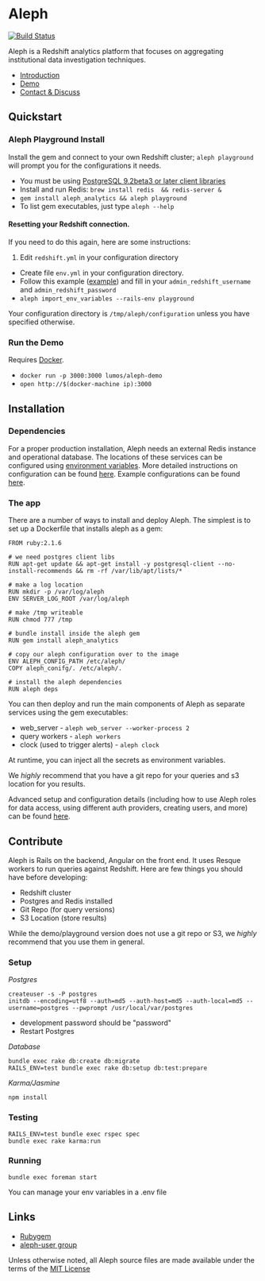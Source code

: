 # Aleph

[![Build Status](https://api.travis-ci.org/lumoslabs/aleph.svg?branch=master)](https://magnum.travis-ci.com/lumoslabs/self_service_analytics)

Aleph is a Redshift analytics platform that focuses on aggregating institutional data investigation techniques.

- [Introduction](http://engineering.lumosity.com/aleph)
- [Demo](http://aleph-playground.lumosity.com/queries)
- [Contact & Discuss](https://groups.google.com/forum/#!forum/aleph-user)

## Quickstart
### Aleph Playground Install

Install the gem and connect to your own Redshift cluster; `aleph playground` will prompt you for the configurations it needs.

* You must be using [PostgreSQL 9.2beta3 or later client libraries](https://kkob.us/2014/12/20/homebrew-and-postgresql-9-4/)
* Install and run Redis: `brew install redis  && redis-server &`
* `gem install aleph_analytics && aleph playground`
* To list gem executables, just type `aleph --help`

#### Resetting your Redshift connection.
If you need to do this again, here are some instructions:

1. Edit `redshift.yml` in your configuration directory
- Create file `env.yml` in your configuration directory.
- Follow this example ([example](config/example/env.yml)) and fill in your `admin_redshift_username` and `admin_redshift_password`
- `aleph import_env_variables --rails-env playground`

Your configuration directory is `/tmp/aleph/configuration` unless you have specified otherwise.

### Run the Demo

Requires [Docker](https://docs.docker.com/mac/step_one/).

* `docker run -p 3000:3000 lumos/aleph-demo`
* `open http://$(docker-machine ip):3000`

## Installation

### Dependencies
For a proper production installation, Aleph needs an external Redis instance and operational database. The locations of these services can be configured using [environment variables](docs/ENVIRONMENT_VARIABLES.md). More detailed instructions on configuration can be found [here](docs/ADVANCED_CONFIGURATION.md). Example configurations can be found [here](config/example).

### The app
There are a number of ways to install and deploy Aleph. The simplest is to set up a Dockerfile that installs aleph as a gem:

    FROM ruby:2.1.6

    # we need postgres client libs
    RUN apt-get update && apt-get install -y postgresql-client --no-install-recommends && rm -rf /var/lib/apt/lists/*

    # make a log location
    RUN mkdir -p /var/log/aleph
    ENV SERVER_LOG_ROOT /var/log/aleph

    # make /tmp writeable
    RUN chmod 777 /tmp

    # bundle install inside the aleph gem
    RUN gem install aleph_analytics

    # copy our aleph configuration over to the image
    ENV ALEPH_CONFIG_PATH /etc/aleph/
    COPY aleph_conifg/. /etc/aleph/.

    # install the aleph dependencies
    RUN aleph deps


You can then deploy and run the main components of Aleph as separate services using the gem executables:

- web_server - `aleph web_server --worker-process 2`
- query workers - `aleph workers`  
- clock (used to trigger alerts) - `aleph clock`  

At runtime, you can inject all the secrets as environment variables.

We *highly* recommend that you have a git repo for your queries and s3 location for you results.

Advanced setup and configuration details (including how to use Aleph roles for data access, using different auth providers, creating users, and more) can be found [here](docs/ADVANCED_CONFIGURATION.md).

## Contribute
Aleph is Rails on the backend, Angular on the front end. It uses Resque workers to run queries against Redshift. Here are few things you should have before developing:

* Redshift cluster
* Postgres and Redis installed
* Git Repo (for query versions)
* S3 Location (store results)

While the demo/playground version does not use a git repo or S3, we *highly* recommend that you use them in general.

### Setup
*Postgres*

    createuser -s -P postgres
    initdb --encoding=utf8 --auth=md5 --auth-host=md5 --auth-local=md5 --username=postgres --pwprompt /usr/local/var/postgres
* development password should be "password"
* Restart Postgres

*Database*

    bundle exec rake db:create db:migrate
    RAILS_ENV=test bundle exec rake db:setup db:test:prepare

*Karma/Jasmine*

    npm install

### Testing

    RAILS_ENV=test bundle exec rspec spec
    bundle exec rake karma:run

### Running

    bundle exec foreman start
You can manage your env variables in a .env file

## Links

- [Rubygem](https://rubygems.org/gems/aleph_analytics)
- [aleph-user group](https://groups.google.com/forum/#!forum/aleph-user)


Unless otherwise noted, all Aleph source files are made available under the terms of the [MIT License](https://github.com/lumoslabs/aleph/blob/master/LICENSE)
